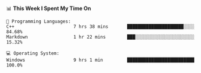 
<!--START_SECTION:waka-->
📊 **This Week I Spent My Time On** 

```text
💬 Programming Languages: 
C++                      7 hrs 38 mins       █████████████████████░░░░   84.68% 
Markdown                 1 hr 22 mins        ███░░░░░░░░░░░░░░░░░░░░░░   15.32%

💻 Operating System: 
Windows                  9 hrs 1 min         █████████████████████████   100.0%

```


<!--END_SECTION:waka-->
